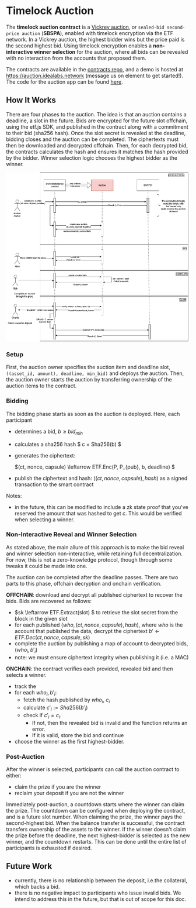 # Timelock Auction 

The **timelock auction contract** is a [Vickrey auction](https://en.wikipedia.org/wiki/Vickrey_auction), or `sealed-bid second-price auction` (**SBSPA**), enabled with timelock encryption via the ETF network. In a Vickrey auction, the highest bidder wins but the price paid is the second highest bid. Using timelock encryption enables a **non-interactive winner selection** for the auction, where all bids can be revealed with no interaction from the accounts that proposed them.

The contracts are available in the [contracts repo](https://github.com/ideal-lab5/contracts), and a demo is hosted at https://auction.idealabs.network (message us on element to get started!). The code for the auction app can be found [here](https://github.com/ideal-lab5/etf-auction-ui).

## How It Works

There are four phases to the auction. The idea is that an auction contains a deadline, a slot in the future. Bids are encrypted for the future slot offchain, using the etf.js SDK, and published in the contract along with a commitment to their bid (sha256 hash). Once the slot secret is revealed at the deadline, bidding closes and the auction can be completed. The ciphertexts must then be downloaded and decrypted offchain. Then, for each decrypted bid, the contracts calculates the hash and ensures it matches the hash provided by the bidder. Winner selection logic chooses the highest bidder as the winner.

![auction-components-logic](../../static/assets/auction_final.drawio.png)


### Setup

First, the auction owner specifies the auction item and deadline slot,  `((asset_id, amount), deadline, min_bid)` and deploys the auction. Then, the auction owner starts the auction by transferring ownership of the auction items to the contract.

### Bidding

The bidding phase starts as soon as the auction is deployed. Here, each participant 
- determines a bid, $b \geq bid_{min}$
- calculates a sha256 hash $ c = Sha256(b) $
- generates the ciphertext:
  
   $(ct, nonce, capsule) \leftarrow ETF.Enc(P, P_{pub}, b, deadline) $

- publish the ciphertext and hash: $((ct, nonce, capsule), hash)$ as a signed transaction to the smart contract

Notes:
- in the future, this can be modified to include a zk state proof that you've reserved the amount that was hashed to get $c$. This would be verified when selecting a winner.

### Non-Interactive Reveal and Winner Selection

As stated above, the main allure of this approach is to make the bid reveal and winner selection non-interactive, while retaining full decentralization. For now, this is not a zero-knowledge protocol, though through some tweaks it could be made into one.

The auction can be completed after the deadline passes. There are two parts to this phase, offchain decryption and onchain verification.

**OFFCHAIN**: download and decrypt all published ciphertext to recover the bids. Bids are recovered as follows:

- $sk \leftarrow ETF.Extract(slot) $ to retrieve the slot secret from the block in the given slot
- for each published $(who, (ct, nonce, capsule), hash)$, where $who$ is the account that published the data, decrypt the ciphertext $b' \leftarrow ETF.Dec(ct, nonce, capsule, sk)$
- complete the auction by publishing a map of account to decrypted bids, $(who_i, b'_i)$
- note: we must ensure ciphertext integrity when publishing it (i.e. a MAC)

**ONCHAIN**: the contract verifies each provided, revealed bid and then selects a winner.

- track the
- for each $who_i, b'_i$:
  - fetch the hash published by $who_i$, $c_i$
  - calculate $c'_i := Sha256(b'_i)$
  - check if $c'_i = c_i$. 
    - If not, then the revealed bid is invalid and the function returns an error.
    - If it is valid, store the bid and continue
- choose the winner as the first highest-bidder.

### Post-Auction

After the winner is selected, participants can call the auction contract to either:
- claim the prize if you are the winner
- reclaim your deposit if you are not the winner

Immediately post-auction, a countdown starts where the winner can claim the prize. The countdown can be configured when deploying the contract, and is a future slot number. When claiming the prize, the winner pays the second-highest bid. When the balance transfer is successful, the contract transfers ownership of the assets to the winner. If the winner doesn't claim the prize before the deadline, the next highest-bidder is selected as the new winner, and the countdown restarts. This can be done until the entire list of participants is exhausted if desired.

## Future Work
- currently, there is no relationship between the deposit, i.e.the collateral, which backs a bid. 
- there is no negative impact to participants who issue invalid bids. We intend to address this in the future, but that is out of scope for this doc.
